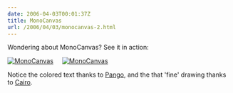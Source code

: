 ```yaml
---
date: 2006-04-03T00:01:37Z
title: MonoCanvas
url: /2006/04/03/monocanvas-2.html
---
```


<p>Wondering about MonoCanvas? See it in action:</p>
<p><a href="http://static.flickr.com/35/122323503_e22cda16b3_o.png"><img src="http://static.flickr.com/35/122323503_e22cda16b3_m.jpg" alt="MonoCanvas" /></a> &nbsp;&nbsp;&nbsp; <a href="http://static.flickr.com/1/122325115_b8a8180634_o.png"><img src="http://static.flickr.com/1/122325115_b8a8180634_m.jpg" alt="MonoCanvas" /></a></p>
<p>Notice the colored text thanks to <a href="http://www.pango.org/">Pango</a>, and the that 'fine' drawing thanks to <a href="http://cairographics.org/">Cairo</a>.</p>
